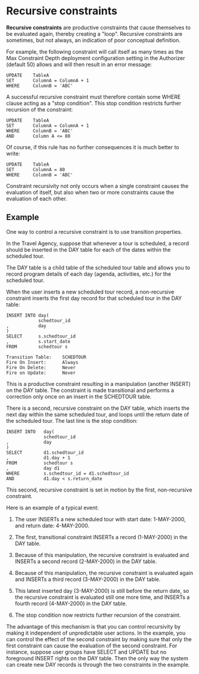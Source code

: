 # Recursive constraints

**Recursive constraints** are productive constraints that cause themselves to be evaluated again, thereby creating a "loop". Recursive constraints are sometimes, but not always, an indication of poor conceptual definition.

For example, the following constraint will call itself as many times as the Max Constraint Depth deployment configuration setting in the Authorizer (default 50) allows and will then result in an error message:

```
UPDATE    TableA
SET       ColumnA = ColumnA + 1
WHERE     ColumnB = 'ABC'
```

A successful recursive constraint must therefore contain some WHERE clause acting as a "stop condition". This stop condition restricts further recursion of the constraint:

```
UPDATE    TableA
SET       ColumnA = ColumnA + 1
WHERE     ColumnB = 'ABC'
AND       Column A <= 80
```

Of course, if this rule has no further consequences it is much better to write:

```
UPDATE    TableA
SET       ColumnA = 80
WHERE     ColumnB = 'ABC'
```

Constraint recursivity not only occurs when a single constraint causes the evaluation of itself, but also when two or more constraints cause the evaluation of each other.

## Example

One way to control a recursive constraint is to use transition properties.

In the Travel Agency, suppose that whenever a tour is scheduled, a record should be inserted in the DAY table for each of the dates within the scheduled tour.

The DAY table is a child table of the scheduled tour table and allows you to record program details of each day (agenda, activities, etc.) for the scheduled tour.

When the user inserts a new scheduled tour record, a non-recursive constraint inserts the first day record for that scheduled tour in the DAY table:

```
INSERT INTO day(
            schedtour_id
,           day
)
SELECT      s.schedtour_id
,           s.start_date
FROM        schedtour s

Transition Table:    SCHEDTOUR
Fire On Insert:      Always
Fire On Delete:      Never
Fire on Update:      Never
```

This is a productive constraint resulting in a manipulation (another INSERT) on the DAY table. The constraint is made transitional and performs a correction only once on an insert in the SCHEDTOUR table.

There is a second, recursive constraint on the DAY table, which inserts the next day within the same scheduled tour, and loops until the return date of the scheduled tour. The last line is the stop condition:

```
INSERT INTO   day(
              schedtour_id
,             day
)
SELECT        d1.schedtour_id
,             d1.day + 1
FROM          schedtour s
,             day d1
WHERE         s.schedtour_id = d1.schedtour_id
AND           d1.day < s.return_date
```

This second, recursive constraint is set in motion by the first, non-recursive constraint.

Here is an example of a typical event:

1. The user INSERTs a new scheduled tour with start date: 1-MAY-2000, and return date: 4-MAY-2000.

2. The first, transitional constraint INSERTs a record (1-MAY-2000) in the DAY table.

3. Because of this manipulation, the recursive constraint is evaluated and INSERTs a second record (2-MAY-2000) in the DAY table.

4. Because of this manipulation, the recursive constraint is evaluated again and INSERTs a third record (3-MAY-2000) in the DAY table.

5. This latest inserted day (3-MAY-2000) is still before the return date, so the recursive constraint is evaluated still one more time, and INSERTs a fourth record (4-MAY-2000) in the DAY table.

6. The stop condition now restricts further recursion of the constraint.

The advantage of this mechanism is that you can control recursivity by making it independent of unpredictable user actions. In the example, you can control the effect of the second constraint by making sure that only the first constraint can cause the evaluation of the second constraint. For instance, suppose user groups have SELECT and UPDATE but no foreground INSERT rights on the DAY table. Then the only way the system can create new DAY records is through the two constraints in the example.